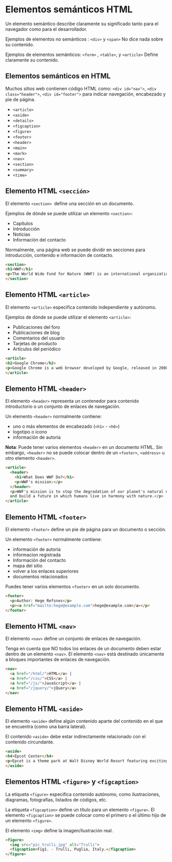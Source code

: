 # Elementos semánticos HTML

Un elemento semántico describe claramente su significado tanto para el navegador como para el desarrollador.

Ejemplos de elementos no semánticos : `<div>` y `<span>` No dice nada sobre su contenido.

Ejemplos de elementos semánticos: `<form>` , `<table>`, y `<article>` Define claramente su contenido.

## Elementos semánticos en HTML
Muchos sitios web contienen código HTML como: `<div id="nav">`, `<div class="header">`, `<div id="footer">` para indicar navegación, encabezado y pie de página.

- `<article>`
- `<aside>`
- `<details>`
- `<figcaption>`
- `<figure>`
- `<footer>`
- `<header>`
- `<main>`
- `<mark>`
- `<nav>`
- `<section>`
- `<summary>`
- `<time>`

## Elemento HTML `<sección>`
El elemento `<section> `define una sección en un documento.

Ejemplos de dónde se puede utilizar un elemento `<section>`:

- Capítulos
- Introducción
- Noticias
- Información del contacto

Normalmente, una página web se puede dividir en secciones para introducción, contenido e información de contacto.
```html
<section>
<h1>WWF</h1>
<p>The World Wide Fund for Nature (WWF) is an international organization working on issues regarding the conservation, research and restoration of the environment, formerly named the World Wildlife Fund. WWF was founded in 1961.</p>
</section>
```
## Elemento HTML `<article>`
El elemento `<article>` especifica contenido independiente y autónomo.

Ejemplos de dónde se puede utilizar el elemento `<article>`:

- Publicaciones del foro
- Publicaciones de blog
- Comentarios del usuario
- Tarjetas de producto
- Artículos del periódico

```html
<article>
<h2>Google Chrome</h2>
<p>Google Chrome is a web browser developed by Google, released in 2008. Chrome is the world's most popular web browser today!</p>
</article>
```

## Elemento HTML `<header>`
El elemento `<header>` representa un contenedor para contenido introductorio o un conjunto de enlaces de navegación.

Un elemento `<header>` normalmente contiene:

- uno o más elementos de encabezado (`<h1>` - `<h6>`)
- logotipo o icono
- información de autoría

**Nota**: Puede tener varios elementos `<header>` en un documento HTML. Sin embargo, `<header>` no se puede colocar dentro de un `<footer>`, `<address>` u otro elemento `<header>`.
```html
<article>
  <header>
    <h1>What Does WWF Do?</h1>
    <p>WWF's mission:</p>
  </header>
  <p>WWF's mission is to stop the degradation of our planet's natural environment,
  and build a future in which humans live in harmony with nature.</p>
</article>
```
## Elemento HTML `<footer>`
El elemento `<footer>` define un pie de página para un documento o sección.

Un elemento `<footer>` normalmente contiene:

- información de autoría
- informacion registrada
- Información del contacto
- mapa del sitio
- volver a los enlaces superiores
- documentos relacionados

Puedes tener varios elementos `<footer>` en un solo documento.

```html
<footer>
  <p>Author: Hege Refsnes</p>
  <p><a href="mailto:hege@example.com">hege@example.com</a></p>
</footer>
```

## Elemento HTML `<nav>`
El elemento `<nav>` define un conjunto de enlaces de navegación.

Tenga en cuenta que NO todos los enlaces de un documento deben estar dentro de un elemento `<nav>`. El elemento `<nav>` está destinado únicamente a bloques importantes de enlaces de navegación.
```html
<nav>
  <a href="/html/">HTML</a> |
  <a href="/css/">CSS</a> |
  <a href="/js/">JavaScript</a> |
  <a href="/jquery/">jQuery</a>
</nav>
```

## Elemento HTML `<aside>`
El elemento `<aside>` define algún contenido aparte del contenido en el que se encuentra (como una barra lateral).

El contenido `<aside>` debe estar indirectamente relacionado con el contenido circundante.
```html
<aside>
<h4>Epcot Center</h4>
<p>Epcot is a theme park at Walt Disney World Resort featuring exciting attractions, international pavilions, award-winning fireworks and seasonal special events.</p>
</aside>
```
## Elementos HTML `<figure>` y `<figcaption>`
La etiqueta `<figure>` especifica contenido autónomo, como ilustraciones, diagramas, fotografías, listados de códigos, etc.

La etiqueta `<figcaption>` define un título para un elemento `<figure>`. El elemento `<figcaption>` se puede colocar como el primero o el último hijo de un elemento `<figure>`.

El elemento `<img>` define la imagen/ilustración real. 
```html
<figure>
  <img src="pic_trulli.jpg" alt="Trulli">
  <figcaption>Fig1. - Trulli, Puglia, Italy.</figcaption>
</figure>
```